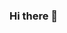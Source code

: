 ### Hi there 👋

<!--
**SanjuCse/SanjuCse** is a ✨ _special_ ✨ repository because its `README.md` (this file) appears on your GitHub profile.

Here are some ideas to get you started:

- 🔭 I’m currently working on java
- 🌱 I’m currently learning spring
- 👯 I’m looking to collaborate on java projects
- 🤔 I’m looking for help with my project
- 💬 Ask me about java
- 📫 How to reach me: s4njua@gmail.com
-->
